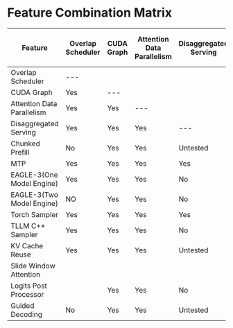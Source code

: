# Feature Combination Matrix

| Feature                    | Overlap Scheduler | CUDA Graph | Attention Data Parallelism | Disaggregated Serving | Chunked Prefill | MTP | EAGLE-3(One Model Engine) | EAGLE-3(Two Model Engine) | Torch Sampler | TLLM C++ Sampler | KV Cache Reuse | Slide Window Attention | Logits Post Processor | Guided Decoding |
| -------------------------- | ----------------- | ---------- | -------------------------- | --------------------- | --------------- | --- | ------------------------- | ------------------------- | ------------- | ---------------- | -------------- | ---------------------- | --------------------- | --------------- |
| Overlap Scheduler          | ---               |            |                            |                       |                 |     |                           |                           |               |                  |                |                        |                       |                 |
| CUDA Graph                 | Yes               | ---        |                            |                       |                 |     |                           |                           |               |                  |                |                        |                       |                 |
| Attention Data Parallelism | Yes               | Yes        | ---                        |                       |                 |     |                           |                           |               |                  |                |                        |                       |                 |
| Disaggregated Serving      | Yes               | Yes        | Yes                        | ---                   |                 |     |                           |                           |               |                  |                |                        |                       |                 |
| Chunked Prefill            | No                | Yes        | Yes                        | Untested              | ---             |     |                           |                           |               |                  |                |                        |                       |                 |
| MTP                        | Yes               | Yes        | Yes                        | Yes                   | Untested        | --- |                           |                           |               |                  |                |                        |                       |                 |
| EAGLE-3(One Model Engine)  | Yes               | Yes        | Yes                        | No                    | Untested        | No  | ---                       |                           |               |                  |                |                        |                       |                 |
| EAGLE-3(Two Model Engine)  | NO                | Yes        | Yes                        | No                    | Untested        | No  | No                        | ---                       |               |                  |                |                        |                       |                 |
| Torch Sampler              | Yes               | Yes        | Yes                        | Yes                   | Yes             | Yes | Yes                       | Yes                       | ---           |                  |                |                        |                       |                 |
| TLLM C++ Sampler           | Yes               | Yes        | Yes                        | No                    | Yes             | No  | No                        | No                        | No            | ---              |                |                        |                       |                 |
| KV Cache Reuse             | Yes               | Yes        | Yes                        | Untested              |                 | Yes | Yes                       | No                        | Yes           |                  | ---            |                        |                       |                 |
| Slide Window Attention     |                   |            |                            |                       |                 |     |                           |                           |               |                  |                | ---                    |                       |                 |
| Logits Post Processor      |                   | Yes        | Yes                        | No                    | Untested        | No  | No                        | No                        | Yes           | Yes              |                |                        | ---                   |                 |
| Guided Decoding            | No                | Yes        | Yes                        | Untested              | Yes             | No  | No                        | No                        | Yes           | Yes              | Yes            | Yes                    | Yes                   | ---             |
